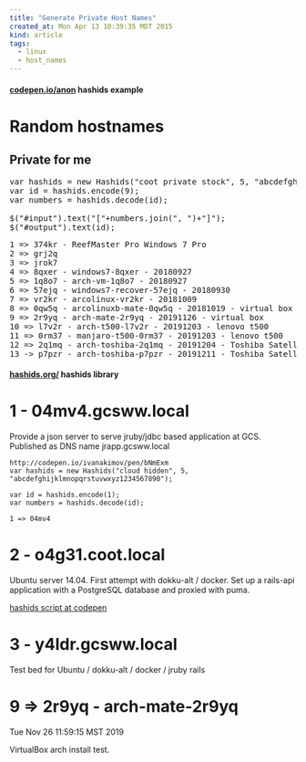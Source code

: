 ```yaml
---
title: "Generate Private Host Names"
created_at: Mon Apr 13 10:39:35 MDT 2015
kind: article
tags:
  - linux
  - host_names
---
```


<h4>
  <a href="https://codepen.io/anon/pen/vqGmBX" target="_blank">codepen.io/anon</a>
  hashids example
</h4>

<h1>Random hostnames</h1>

<h2>Private for me</h2>

<pre>
var hashids = new Hashids("coot private stock", 5, "abcdefghijklmnopqrstuvwxyz1234567890");
var id = hashids.encode(9);
var numbers = hashids.decode(id);

$("#input").text("["+numbers.join(", ")+"]");
$("#output").text(id);
</pre>

<pre>
1 => 374kr - ReefMaster Pro Windows 7 Pro
2 => grj2q
3 => jrok7
4 => 8qxer - windows7-8qxer - 20180927
5 => 1q8o7 - arch-vm-1q8o7 - 20180927
6 => 57ejq - windows7-recover-57ejq - 20180930
7 => vr2kr - arcolinux-vr2kr - 20181009
8 => 0qw5q - arcolinuxb-mate-0qw5q - 20181019 - virtual box
9 => 2r9yq - arch-mate-2r9yq - 20191126 - virtual box
10 => l7v2r - arch-t500-l7v2r - 20191203 - lenovo t500
11 => 0rm37 - manjaro-t500-0rm37 - 20191203 - lenovo t500
12 => 2q1mq - arch-toshiba-2q1mq - 20191204 - Toshiba Satellite
13 -> p7pzr - arch-toshiba-p7pzr - 20191211 - Toshiba Satellist arch linux systemd-networkd dhcpcd wpa_supplicant
</pre>

<h4>
  <a href="http://hashids.org/" target="_blank">hashids.org/</a>
  hashids library
</h4>

# 1 - 04mv4.gcsww.local

Provide a json server
to serve jruby/jdbc based application
at GCS.
Published as DNS name jrapp.gcsww.local

~~~~~~~~~~~~~~
http://codepen.io/ivanakimov/pen/bNmExm
var hashids = new Hashids("cloud hidden", 5, "abcdefghijklmnopqrstuvwxyz1234567890");

var id = hashids.encode(1);
var numbers = hashids.decode(id);

1 => 04mv4
~~~~~~~~~~~~~~

# 2 - o4g31.coot.local

Ubuntu server 14.04.
First attempt with dokku-alt / docker.
Set up a rails-api application
with a PostgreSQL database
and proxied with puma.

[hashids script at codepen](http://codepen.io/ivanakimov/pen/bNmExm)

# 3 - y4ldr.gcsww.local

Test bed for
Ubuntu / dokku-alt / docker / jruby rails


<h1>9 => 2r9yq - arch-mate-2r9yq</h1>

Tue Nov 26 11:59:15 MST 2019

VirtualBox arch install test.

<!--
html boilerplate fragments
<a href="" target="_blank"></a>
<a name=""></a>
<img src="" width="400px">
<ul>
  <li></li>
  <li><a href="" target="_blank"></a></li>
</ul>
<pre>
</pre>
<p style="margin-bottom: 2em;"></p>
<hr style="border: 0; height: 3px; background: #333; background-image: linear-gradient(to right, #ccc, #333, #ccc);">
<pre><code>
</code></pre>
<math xmlns='http://www.w3.org/1998/Math/MathML' display='block'>
</math>
:-->
